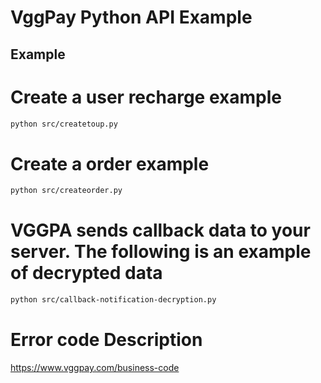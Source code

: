 # VggPay Python API Example

 
 


## Example


# Create a user recharge example
```bash
python src/createtoup.py
```

# Create a   order example
```bash
python src/createorder.py
```


# VGGPA sends callback data to your server. The following is an example of decrypted data
```bash
python src/callback-notification-decryption.py
```

# Error code Description
https://www.vggpay.com/business-code

